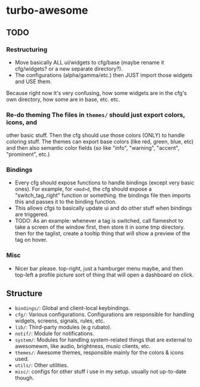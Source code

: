 # turbo-awesome

## TODO

### Restructuring
- Move basically ALL ui/widgets to cfg/base (maybe rename it cfg/widgets? or a
  new separate directory?).
- The configurations (alpha/gamma/etc.) then JUST import those widgets and USE
  them.

Because right now it's very confusing, how some widgets are in the cfg's own
directory, how some are in base, etc. etc.


### Re-do theming The files in `themes/` should just export colors, icons, and
other basic stuff. Then the cfg should use those colors (ONLY) to handle
coloring stuff. The themes can export base colors (like red, green, blue, etc)
and then also semantic color fields (so like "info", "warning", "accent",
"prominent", etc.)

### Bindings
- Every cfg should expose functions to handle bindings (except very basic
  ones). For example, for `<mod>d`, the cfg should expose a "switch_tag_right"
  function or something. the bindings file then imports this and passes it to
  the binding function.
- This allows cfgs to basically update ui and do other stuff when bindings are
  triggered.
- TODO: As an example: whenever a tag is switched, call flameshot to take a
  screen of the window first, then store it in some tmp directory. then for the
  taglist, create a tooltip thing that will show a preview of the tag on hover.

### Misc
- Nicer bar please. top-right, just a hamburger menu maybe, and then top-left a
  profile picture sort of thing that will open a dashboard on click.

## Structure

- `bindings/`: Global and client-local keybindings.
- `cfg/`: Various configurations. Configurations are responsible for handling
  widgets, screens, signals, rules, etc.
- `lib/`: Third-party modules (e.g rubato).
- `notif/`: Module for notifications.
- `system/`: Modules for handling system-related things that are external to
  awesomewm, like audio, brightness, music clients, etc.
- `themes/`: Awesome themes, responsible mainly for the colors & icons used.
- `utils/`: Other utilities.
- `misc/`: configs for other stuff i use in my setup. usually not up-to-date though.

